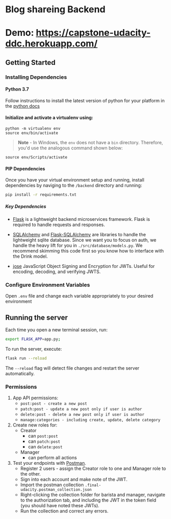 # Blog shareing Backend
# Demo: https://capstone-udacity-ddc.herokuapp.com/
## Getting Started

### Installing Dependencies

#### Python 3.7

Follow instructions to install the latest version of python for your platform in the [python docs](https://docs.python.org/3/using/unix.html#getting-and-installing-the-latest-version-of-python)

#### Initialize and activate a virtualenv using:
```
python -m virtualenv env
source env/bin/activate
```
>**Note** - In Windows, the `env` does not have a `bin` directory. Therefore, you'd use the analogous command shown below:
```
source env/Scripts/activate

```
#### PIP Dependencies

Once you have your virtual environment setup and running, install dependencies by naviging to the `/backend` directory and running:

```bash
pip install -r requirements.txt
```


##### Key Dependencies

- [Flask](http://flask.pocoo.org/) is a lightweight backend microservices framework. Flask is required to handle requests and responses.

- [SQLAlchemy](https://www.sqlalchemy.org/) and [Flask-SQLAlchemy](https://flask-sqlalchemy.palletsprojects.com/en/2.x/) are libraries to handle the lightweight sqlite database. Since we want you to focus on auth, we handle the heavy lift for you in `./src/database/models.py`. We recommend skimming this code first so you know how to interface with the Drink model.

- [jose](https://python-jose.readthedocs.io/en/latest/) JavaScript Object Signing and Encryption for JWTs. Useful for encoding, decoding, and verifying JWTS.

### Configure Environment Variables
Open `.env` file and change each variable appropriately to your desired environment
## Running the server

Each time you open a new terminal session, run:

```bash
export FLASK_APP=app.py;
```

To run the server, execute:

```bash
flask run --reload
```

The `--reload` flag will detect file changes and restart the server automatically.


### Permissions

1. App API permissions:
   - `post:post - create a new post` 
   - `patch:post - update a new post only if user is author`
   - `delete:post - delete a new post only if user is author`
   - `manage:categories - including create, update, delete category`
2. Create new roles for:
   - Creator
     - can `post:post`
     - can `patch:post`
     - can `delete:post`
   - Manager
     - can perform all actions
3. Test your endpoints with [Postman](https://getpostman.com).
   - Register 2 users - assign the Creator role to one and Manager role to the other.
   - Sign into each account and make note of the JWT.
   - Import the postman collection `.final-udacity.postman_collection.json`
   - Right-clicking the collection folder for barista and manager, navigate to the authorization tab, and including the JWT in the token field (you should have noted these JWTs).
   - Run the collection and correct any errors.
